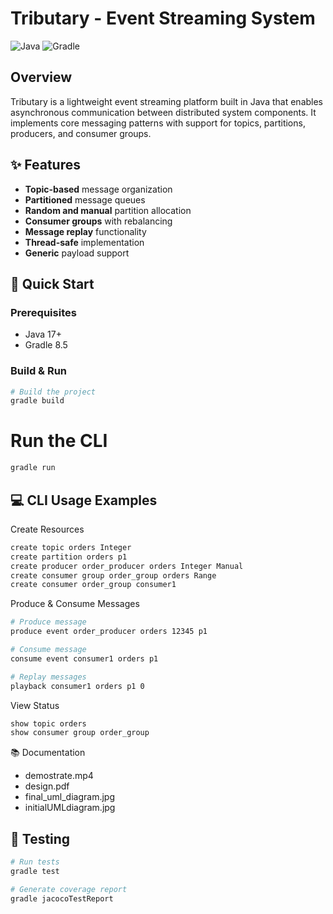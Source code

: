 # Tributary - Event Streaming System

![Java](https://img.shields.io/badge/Java-17%2B-blue)
![Gradle](https://img.shields.io/badge/Gradle-8.5-green)

## Overview

Tributary is a lightweight event streaming platform built in Java that enables asynchronous communication between distributed system components. It implements core messaging patterns with support for topics, partitions, producers, and consumer groups.

## ✨ Features

- **Topic-based** message organization
- **Partitioned** message queues  
- **Random and manual** partition allocation
- **Consumer groups** with rebalancing
- **Message replay** functionality
- **Thread-safe** implementation
- **Generic** payload support

## 🚀 Quick Start

### Prerequisites
- Java 17+
- Gradle 8.5

### Build & Run
```bash
# Build the project
gradle build
```
# Run the CLI
```bash
gradle run
```

## 💻 CLI Usage Examples
Create Resources
```bash
create topic orders Integer
create partition orders p1
create producer order_producer orders Integer Manual
create consumer group order_group orders Range
create consumer order_group consumer1
```
Produce & Consume Messages
```bash
# Produce message
produce event order_producer orders 12345 p1

# Consume message
consume event consumer1 orders p1

# Replay messages
playback consumer1 orders p1 0
```
View Status
```bash
show topic orders
show consumer group order_group
```

📚 Documentation
- demostrate.mp4
- design.pdf
- final_uml_diagram.jpg
- initialUMLdiagram.jpg

## 🧪 Testing
```bash
# Run tests
gradle test

# Generate coverage report
gradle jacocoTestReport
```
